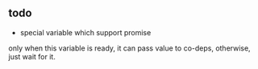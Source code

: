 ## todo

- special variable which support promise

only when this variable is ready, it can pass value to co-deps, otherwise, just wait for it.
